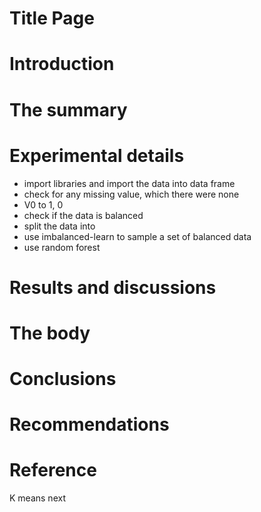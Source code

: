 # Title Page

# Introduction

# The summary

# Experimental details
- import libraries and import the data into data frame 
- check for any missing value, which there were none
- V0 to 1, 0
- check if the data is balanced
- split the data into 
- use imbalanced-learn to sample a set of balanced data
- use random forest
# Results and discussions

# The body

# Conclusions

# Recommendations

# Reference

K means next